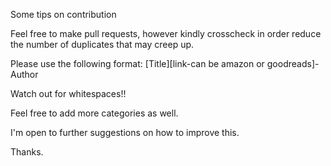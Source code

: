 Some tips on contribution

Feel free to make pull requests, however kindly crosscheck in order reduce the number of duplicates that may creep up.

Please use the following format:
[Title][link-can be amazon or goodreads]-Author 

Watch out for whitespaces!!

Feel free to add more categories as well.

I'm open to further suggestions on how to improve this. 

Thanks.

